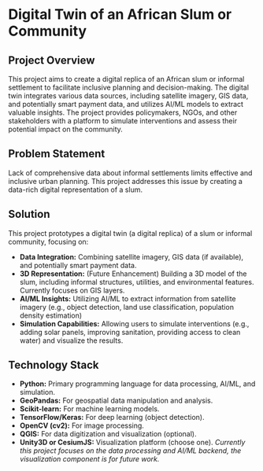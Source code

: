 # Digital Twin of an African Slum or Community

## Project Overview

This project aims to create a digital replica of an African slum or informal settlement to facilitate inclusive planning and decision-making.  The digital twin integrates various data sources, including satellite imagery, GIS data, and potentially smart payment data, and utilizes AI/ML models to extract valuable insights. The project provides policymakers, NGOs, and other stakeholders with a platform to simulate interventions and assess their potential impact on the community.

## Problem Statement

Lack of comprehensive data about informal settlements limits effective and inclusive urban planning. This project addresses this issue by creating a data-rich digital representation of a slum.

## Solution

This project prototypes a digital twin (a digital replica) of a slum or informal community, focusing on:

*   **Data Integration:** Combining satellite imagery, GIS data (if available), and potentially smart payment data.
*   **3D Representation:** (Future Enhancement) Building a 3D model of the slum, including informal structures, utilities, and environmental features.  Currently focuses on GIS layers.
*   **AI/ML Insights:** Utilizing AI/ML to extract information from satellite imagery (e.g., object detection, land use classification, population density estimation)
*   **Simulation Capabilities:**  Allowing users to simulate interventions (e.g., adding solar panels, improving sanitation, providing access to clean water) and visualize the results.

## Technology Stack

*   **Python:**  Primary programming language for data processing, AI/ML, and simulation.
*   **GeoPandas:**  For geospatial data manipulation and analysis.
*   **Scikit-learn:** For machine learning models.
*   **TensorFlow/Keras:** For deep learning (object detection).
*   **OpenCV (cv2):** For image processing.
*   **QGIS:**  For data digitization and visualization (optional).
*   **Unity3D or CesiumJS:**  Visualization platform (choose one).  *Currently this project focuses on the data processing and AI/ML backend, the visualization component is for future work.*
